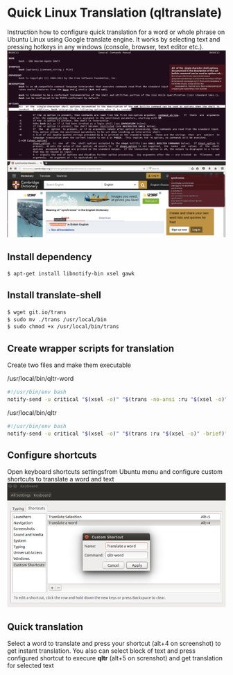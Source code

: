 # Quick Linux Translation (qltranslate)

Instruction how to configure quick translation for a word or whole phrase on Ubuntu Linux using Google translate engine.
It works by selecting text and pressing hotkeys in any windows (console, browser, text editor etc.).
![Translating a word](https://github.com/nitrogear/qltranslate/blob/master/docs/qltranslate-1.png?raw=true)
![Translating a text block](https://github.com/nitrogear/qltranslate/blob/master/docs/qltranslate-2.png?raw=true)

## Install dependency

```bash
$ apt-get install libnotify-bin xsel gawk
```

## Install translate-shell

```bash
$ wget git.io/trans
$ sudo mv ./trans /usr/local/bin
$ sudo chmod +x /usr/local/bin/trans
```

## Create wrapper scripts for translation

Create two files and make them executable

/usr/local/bin/qltr-word
```bash
#!/usr/bin/env bash
notify-send -u critical "$(xsel -o)" "$(trans -no-ansi :ru "$(xsel -o)")"
```
/usr/local/bin/qltr
```bash
#!/usr/bin/env bash
notify-send -u critical "$(xsel -o)" "$(trans :ru "$(xsel -o)" -brief)"
```

## Configure shortcuts

Open keyboard shortcuts settingsfrom Ubuntu menu and configure custom shortcuts to translate a word and text
![Configure shortcuts](https://github.com/nitrogear/qltranslate/blob/master/docs/qltranslate-3.png?raw=true)

## Quick translation

Select a word to translate and press your shortcut (alt+4 on screenshot) to get instant translation.
You also can select block of text and press configured shortcut to execure **qltr** (alt+5 on screnshot) and get translation for selected text
